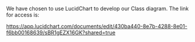 We have chosen to use LucidChart to develop our Class diagram. The link for access is:

https://app.lucidchart.com/documents/edit/430ba440-8e7b-4288-8e01-f6bb00168639/sBR1gEZX16GK?shared=true
